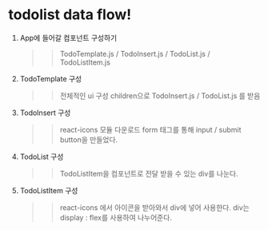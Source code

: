 # todolist data flow!

1. App에 들어갈 컴포넌트 구성하기

   > > TodoTemplate.js / TodoInsert.js / TodoList.js / TodoListItem.js

2. TodoTemplate 구성

   > > 전체적인 ui 구성
   > > children으로 TodoInsert.js / TodoList.js 를 받음

3. TodoInsert 구성

   > > react-icons 모듈 다운로드
   > > form 태그를 통해 input / submit button을 만들었다.

4. TodoList 구성

   > > TodoListItem을 컴포넌트로 전달 받을 수 있는 div를 나눈다.

5. TodoListItem 구성
   > > react-icons 에서 아이콘을 받아와서 div에 넣어 사용한다.
   > > div는 display : flex를 사용하여 나누어준다.
